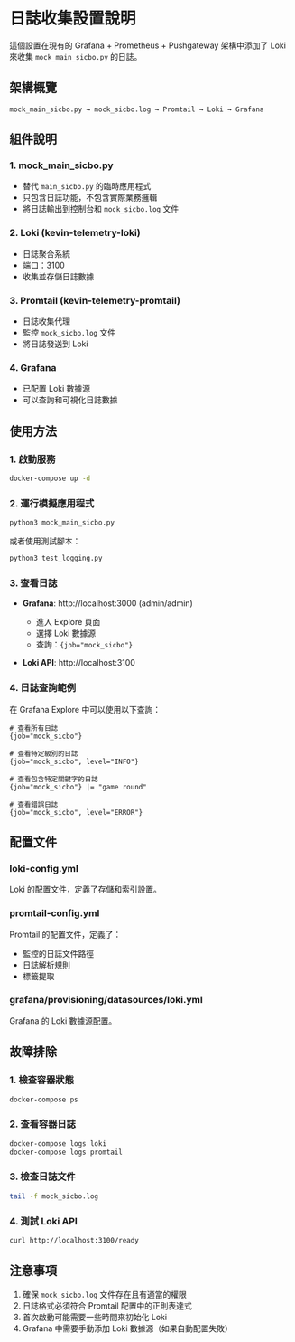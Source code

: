 # 日誌收集設置說明

這個設置在現有的 Grafana + Prometheus + Pushgateway 架構中添加了 Loki 來收集 `mock_main_sicbo.py` 的日誌。

## 架構概覽

```
mock_main_sicbo.py → mock_sicbo.log → Promtail → Loki → Grafana
```

## 組件說明

### 1. mock_main_sicbo.py
- 替代 `main_sicbo.py` 的臨時應用程式
- 只包含日誌功能，不包含實際業務邏輯
- 將日誌輸出到控制台和 `mock_sicbo.log` 文件

### 2. Loki (kevin-telemetry-loki)
- 日誌聚合系統
- 端口：3100
- 收集並存儲日誌數據

### 3. Promtail (kevin-telemetry-promtail)
- 日誌收集代理
- 監控 `mock_sicbo.log` 文件
- 將日誌發送到 Loki

### 4. Grafana
- 已配置 Loki 數據源
- 可以查詢和可視化日誌數據

## 使用方法

### 1. 啟動服務
```bash
docker-compose up -d
```

### 2. 運行模擬應用程式
```bash
python3 mock_main_sicbo.py
```

或者使用測試腳本：
```bash
python3 test_logging.py
```

### 3. 查看日誌
- **Grafana**: http://localhost:3000 (admin/admin)
  - 進入 Explore 頁面
  - 選擇 Loki 數據源
  - 查詢：`{job="mock_sicbo"}`

- **Loki API**: http://localhost:3100

### 4. 日誌查詢範例
在 Grafana Explore 中可以使用以下查詢：

```
# 查看所有日誌
{job="mock_sicbo"}

# 查看特定級別的日誌
{job="mock_sicbo", level="INFO"}

# 查看包含特定關鍵字的日誌
{job="mock_sicbo"} |= "game round"

# 查看錯誤日誌
{job="mock_sicbo", level="ERROR"}
```

## 配置文件

### loki-config.yml
Loki 的配置文件，定義了存儲和索引設置。

### promtail-config.yml
Promtail 的配置文件，定義了：
- 監控的日誌文件路徑
- 日誌解析規則
- 標籤提取

### grafana/provisioning/datasources/loki.yml
Grafana 的 Loki 數據源配置。

## 故障排除

### 1. 檢查容器狀態
```bash
docker-compose ps
```

### 2. 查看容器日誌
```bash
docker-compose logs loki
docker-compose logs promtail
```

### 3. 檢查日誌文件
```bash
tail -f mock_sicbo.log
```

### 4. 測試 Loki API
```bash
curl http://localhost:3100/ready
```

## 注意事項

1. 確保 `mock_sicbo.log` 文件存在且有適當的權限
2. 日誌格式必須符合 Promtail 配置中的正則表達式
3. 首次啟動可能需要一些時間來初始化 Loki
4. Grafana 中需要手動添加 Loki 數據源（如果自動配置失敗）
